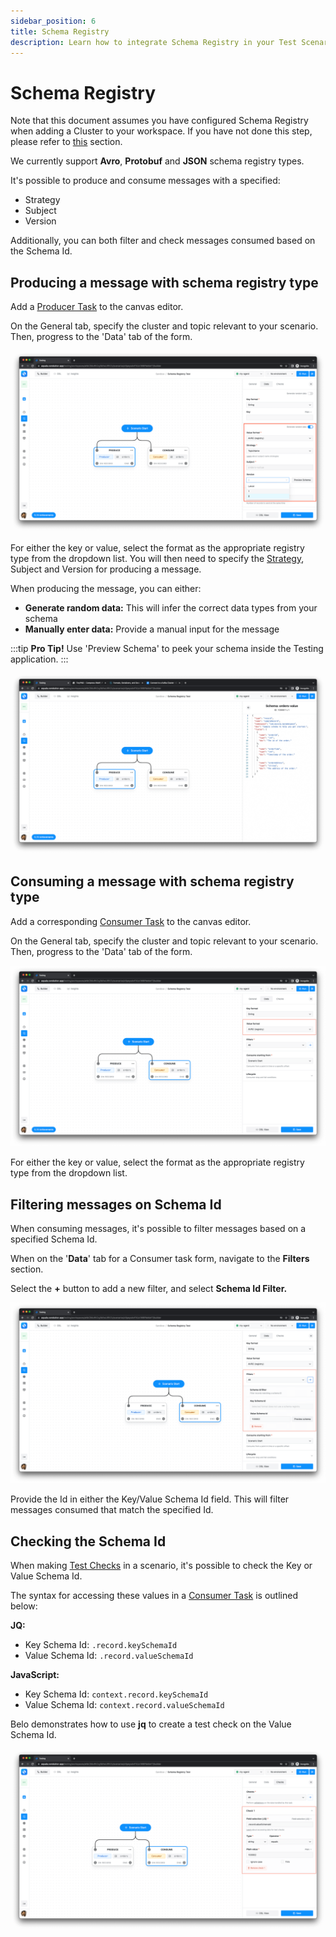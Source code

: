 ```yaml
---
sidebar_position: 6
title: Schema Registry
description: Learn how to integrate Schema Registry in your Test Scenarios
---
```


# Schema Registry

Note that this document assumes you have configured Schema Registry when adding a Cluster to your workspace. If you have not done this step, please refer to [this](https://docs.testing.conduktor.io/getting-started/connect-to-a-kafka-cluster#schema-registry) section.

We currently support **Avro**, **Protobuf** and **JSON** schema registry types.&#x20;

It's possible to produce and consume messages with a specified:

- Strategy
- Subject
- Version

Additionally, you can both filter and check messages consumed based on the Schema Id.

## Producing a message with schema registry type

Add a [Producer Task](/platform/testing/features/building-tests/tasks/producer-task) to the canvas editor.&#x20;

On the General tab, specify the cluster and topic relevant to your scenario. Then, progress to the 'Data' tab of the form.

![Specifying schema registry value type](<../../assets/image (8).png>)

For either the key or value, select the format as the appropriate registry type from the dropdown list. You will then need to specify the [Strategy](https://docs.confluent.io/platform/current/schema-registry/serdes-develop/index.html#sr-schemas-subject-name-strategy), Subject and Version for producing a message.

When producing the message, you can either:

- **Generate random data:** This will infer the correct data types from your schema
- **Manually enter data:** Provide a manual input for the message&#x20;

:::tip **Pro Tip!** Use 'Preview Schema' to peek your schema inside the Testing application.
:::

![Preview Schema  ](<../../assets/image (3).png>)

## Consuming a message with schema registry type

Add a corresponding [Consumer Task](/platform/testing/features/building-tests/tasks/consumer-task/) to the canvas editor.&#x20;

On the General tab, specify the cluster and topic relevant to your scenario. Then, progress to the 'Data' tab of the form.

![](<../../assets/image (4).png>)

For either the key or value, select the format as the appropriate registry type from the dropdown list.&#x20;

## Filtering messages on Schema Id

When consuming messages, it's possible to filter messages based on a specified Schema Id.

When on the '**Data**' tab for a Consumer task form, navigate to the **Filters** section.

Select the **+** button to add a new filter, and select **Schema Id Filter.**

![Schema Id Filter](<../../assets/image (1).png>)

Provide the Id in either the Key/Value Schema Id field. This will filter messages consumed that match the specified Id.

## Checking the Schema Id

When making [Test Checks](/platform/testing/features/building-tests/test-checks/) in a scenario, it's possible to check the Key or Value Schema Id.

The syntax for accessing these values in a [Consumer Task](/platform/testing/features/building-tests/tasks/consumer-task/) is outlined below:

**JQ:**

- Key Schema Id: `.record.keySchemaId`
- Value Schema Id: `.record.valueSchemaId`

**JavaScript:**

- Key Schema Id: `context.record.keySchemaId`
- Value Schema Id: `context.record.valueSchemaId`

Belo demonstrates how to use **jq** to create a test check on the Value Schema Id.

![Checking Value Schema Id](<../../assets/image (6).png>)
